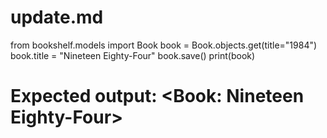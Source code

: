 # update.md
from bookshelf.models import Book
book = Book.objects.get(title="1984")
book.title = "Nineteen Eighty-Four"
book.save()
print(book)
# Expected output: <Book: Nineteen Eighty-Four>